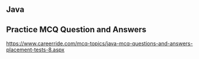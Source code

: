 ## Java

## Practice MCQ Question and Answers
https://www.careerride.com/mcq-topics/java-mcq-questions-and-answers-placement-tests-8.aspx
